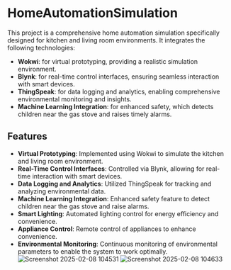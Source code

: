 # HomeAutomationSimulation
This project is a comprehensive home automation simulation specifically designed for kitchen and living room environments. 
It integrates the following technologies:

- **Wokwi**: for virtual prototyping, providing a realistic simulation environment.
- **Blynk**: for real-time control interfaces, ensuring seamless interaction with smart devices.
- **ThingSpeak**: for data logging and analytics, enabling comprehensive environmental monitoring and insights.
- **Machine Learning Integration**: for enhanced safety, which detects children near the gas stove and raises timely alarms.
## Features

- **Virtual Prototyping**: Implemented using Wokwi to simulate the kitchen and living room environment.
- **Real-Time Control Interfaces**: Controlled via Blynk, allowing for real-time interaction with smart devices.
- **Data Logging and Analytics**: Utilized ThingSpeak for tracking and analyzing environmental data.
- **Machine Learning Integration**: Enhanced safety feature to detect children near the gas stove and raise alarms.
- **Smart Lighting**: Automated lighting control for energy efficiency and convenience.
- **Appliance Control**: Remote control of appliances to enhance convenience.
- **Environmental Monitoring**: Continuous monitoring of environmental parameters to enable the system to work optimally.
![Screenshot 2025-02-08 104531](https://github.com/user-attachments/assets/09720507-4937-4158-a42e-282cc9d11c4b)
![Screenshot 2025-02-08 104633](https://github.com/user-attachments/assets/d8da8ded-b22c-4e01-89d5-6622fbaeb06f)
